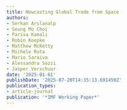 ```yaml
---
title: Nowcasting Global Trade from Space
authors:
- Serkan Arslanalp
- Seung Mo Choi
- Parisa Kamali
- Robin Koepke
- Matthew McKetty
- Michele Ruta
- Mario Saraiva
- Alessandra Sozzi
- Jasper Verschuur
date: '2025-01-01'
publishDate: '2025-07-20T14:35:13.691450Z'
publication_types:
- article-journal
publication: '*IMF Working Paper*'
---
```

